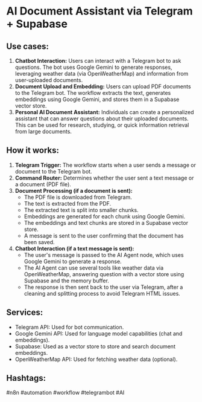 # AI Document Assistant via Telegram + Supabase

## Use cases:

1.  **Chatbot Interaction:** Users can interact with a Telegram bot to ask questions. The bot uses Google Gemini to generate responses, leveraging weather data (via OpenWeatherMap) and information from user-uploaded documents.
2.  **Document Upload and Embedding:** Users can upload PDF documents to the Telegram bot. The workflow extracts the text, generates embeddings using Google Gemini, and stores them in a Supabase vector store.
3.  **Personal AI Document Assistant:** Individuals can create a personalized assistant that can answer questions about their uploaded documents. This can be used for research, studying, or quick information retrieval from large documents.

## How it works:

1.  **Telegram Trigger:** The workflow starts when a user sends a message or document to the Telegram bot.
2.  **Command Router:** Determines whether the user sent a text message or a document (PDF file).
3.  **Document Processing (if a document is sent):**
    *   The PDF file is downloaded from Telegram.
    *   The text is extracted from the PDF.
    *   The extracted text is split into smaller chunks.
    *   Embeddings are generated for each chunk using Google Gemini.
    *   The embeddings and text chunks are stored in a Supabase vector store.
    *   A message is sent to the user confirming that the document has been saved.
4.  **Chatbot Interaction (if a text message is sent):**
    *   The user's message is passed to the AI Agent node, which uses Google Gemini to generate a response.
    *   The AI Agent can use several tools like weather data via OpenWeatherMap, answering question with a vector store using Supabase and the memory buffer.
    *   The response is then sent back to the user via Telegram, after a cleaning and splitting process to avoid Telegram HTML issues.

## Services:

*   Telegram API: Used for bot communication.
*   Google Gemini API: Used for language model capabilities (chat and embeddings).
*   Supabase: Used as a vector store to store and search document embeddings.
*   OpenWeatherMap API: Used for fetching weather data (optional).

## Hashtags:

#n8n #automation #workflow #telegrambot #AI
